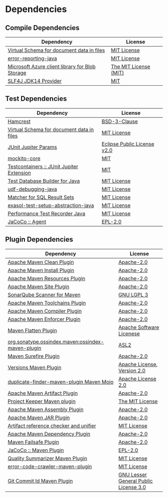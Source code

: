 <!-- @formatter:off -->
# Dependencies

## Compile Dependencies

| Dependency                                           | License                    |
| ---------------------------------------------------- | -------------------------- |
| [Virtual Schema for document data in files][0]       | [MIT License][1]           |
| [error-reporting-java][2]                            | [MIT License][3]           |
| [Microsoft Azure client library for Blob Storage][4] | [The MIT License (MIT)][5] |
| [SLF4J JDK14 Provider][6]                            | [MIT][7]                   |

## Test Dependencies

| Dependency                                      | License                           |
| ----------------------------------------------- | --------------------------------- |
| [Hamcrest][8]                                   | [BSD-3-Clause][9]                 |
| [Virtual Schema for document data in files][0]  | [MIT License][1]                  |
| [JUnit Jupiter Params][10]                      | [Eclipse Public License v2.0][11] |
| [mockito-core][12]                              | [MIT][13]                         |
| [Testcontainers :: JUnit Jupiter Extension][14] | [MIT][5]                          |
| [Test Database Builder for Java][15]            | [MIT License][16]                 |
| [udf-debugging-java][17]                        | [MIT License][18]                 |
| [Matcher for SQL Result Sets][19]               | [MIT License][20]                 |
| [exasol-test-setup-abstraction-java][21]        | [MIT License][22]                 |
| [Performance Test Recorder Java][23]            | [MIT License][24]                 |
| [JaCoCo :: Agent][25]                           | [EPL-2.0][26]                     |

## Plugin Dependencies

| Dependency                                              | License                                     |
| ------------------------------------------------------- | ------------------------------------------- |
| [Apache Maven Clean Plugin][27]                         | [Apache-2.0][28]                            |
| [Apache Maven Install Plugin][29]                       | [Apache-2.0][28]                            |
| [Apache Maven Resources Plugin][30]                     | [Apache-2.0][28]                            |
| [Apache Maven Site Plugin][31]                          | [Apache-2.0][28]                            |
| [SonarQube Scanner for Maven][32]                       | [GNU LGPL 3][33]                            |
| [Apache Maven Toolchains Plugin][34]                    | [Apache-2.0][28]                            |
| [Apache Maven Compiler Plugin][35]                      | [Apache-2.0][28]                            |
| [Apache Maven Enforcer Plugin][36]                      | [Apache-2.0][28]                            |
| [Maven Flatten Plugin][37]                              | [Apache Software Licenese][28]              |
| [org.sonatype.ossindex.maven:ossindex-maven-plugin][38] | [ASL2][39]                                  |
| [Maven Surefire Plugin][40]                             | [Apache-2.0][28]                            |
| [Versions Maven Plugin][41]                             | [Apache License, Version 2.0][28]           |
| [duplicate-finder-maven-plugin Maven Mojo][42]          | [Apache License 2.0][43]                    |
| [Apache Maven Artifact Plugin][44]                      | [Apache-2.0][28]                            |
| [Project Keeper Maven plugin][45]                       | [The MIT License][46]                       |
| [Apache Maven Assembly Plugin][47]                      | [Apache-2.0][28]                            |
| [Apache Maven JAR Plugin][48]                           | [Apache-2.0][28]                            |
| [Artifact reference checker and unifier][49]            | [MIT License][50]                           |
| [Apache Maven Dependency Plugin][51]                    | [Apache-2.0][28]                            |
| [Maven Failsafe Plugin][52]                             | [Apache-2.0][28]                            |
| [JaCoCo :: Maven Plugin][53]                            | [EPL-2.0][26]                               |
| [Quality Summarizer Maven Plugin][54]                   | [MIT License][55]                           |
| [error-code-crawler-maven-plugin][56]                   | [MIT License][57]                           |
| [Git Commit Id Maven Plugin][58]                        | [GNU Lesser General Public License 3.0][59] |

[0]: https://github.com/exasol/virtual-schema-common-document-files/
[1]: https://github.com/exasol/virtual-schema-common-document-files/blob/main/LICENSE
[2]: https://github.com/exasol/error-reporting-java/
[3]: https://github.com/exasol/error-reporting-java/blob/main/LICENSE
[4]: https://github.com/Azure/azure-sdk-for-java
[5]: http://opensource.org/licenses/MIT
[6]: http://www.slf4j.org
[7]: https://opensource.org/license/mit
[8]: http://hamcrest.org/JavaHamcrest/
[9]: https://raw.githubusercontent.com/hamcrest/JavaHamcrest/master/LICENSE
[10]: https://junit.org/
[11]: https://www.eclipse.org/legal/epl-v20.html
[12]: https://github.com/mockito/mockito
[13]: https://opensource.org/licenses/MIT
[14]: https://java.testcontainers.org
[15]: https://github.com/exasol/test-db-builder-java/
[16]: https://github.com/exasol/test-db-builder-java/blob/main/LICENSE
[17]: https://github.com/exasol/udf-debugging-java/
[18]: https://github.com/exasol/udf-debugging-java/blob/main/LICENSE
[19]: https://github.com/exasol/hamcrest-resultset-matcher/
[20]: https://github.com/exasol/hamcrest-resultset-matcher/blob/main/LICENSE
[21]: https://github.com/exasol/exasol-test-setup-abstraction-java/
[22]: https://github.com/exasol/exasol-test-setup-abstraction-java/blob/main/LICENSE
[23]: https://github.com/exasol/performance-test-recorder-java/
[24]: https://github.com/exasol/performance-test-recorder-java/blob/main/LICENSE
[25]: https://www.eclemma.org/jacoco/index.html
[26]: https://www.eclipse.org/legal/epl-2.0/
[27]: https://maven.apache.org/plugins/maven-clean-plugin/
[28]: https://www.apache.org/licenses/LICENSE-2.0.txt
[29]: https://maven.apache.org/plugins/maven-install-plugin/
[30]: https://maven.apache.org/plugins/maven-resources-plugin/
[31]: https://maven.apache.org/plugins/maven-site-plugin/
[32]: http://docs.sonarqube.org/display/PLUG/Plugin+Library/sonar-scanner-maven/sonar-maven-plugin
[33]: http://www.gnu.org/licenses/lgpl.txt
[34]: https://maven.apache.org/plugins/maven-toolchains-plugin/
[35]: https://maven.apache.org/plugins/maven-compiler-plugin/
[36]: https://maven.apache.org/enforcer/maven-enforcer-plugin/
[37]: https://www.mojohaus.org/flatten-maven-plugin/
[38]: https://sonatype.github.io/ossindex-maven/maven-plugin/
[39]: http://www.apache.org/licenses/LICENSE-2.0.txt
[40]: https://maven.apache.org/surefire/maven-surefire-plugin/
[41]: https://www.mojohaus.org/versions/versions-maven-plugin/
[42]: https://basepom.github.io/duplicate-finder-maven-plugin
[43]: http://www.apache.org/licenses/LICENSE-2.0.html
[44]: https://maven.apache.org/plugins/maven-artifact-plugin/
[45]: https://github.com/exasol/project-keeper/
[46]: https://github.com/exasol/project-keeper/blob/main/LICENSE
[47]: https://maven.apache.org/plugins/maven-assembly-plugin/
[48]: https://maven.apache.org/plugins/maven-jar-plugin/
[49]: https://github.com/exasol/artifact-reference-checker-maven-plugin/
[50]: https://github.com/exasol/artifact-reference-checker-maven-plugin/blob/main/LICENSE
[51]: https://maven.apache.org/plugins/maven-dependency-plugin/
[52]: https://maven.apache.org/surefire/maven-failsafe-plugin/
[53]: https://www.jacoco.org/jacoco/trunk/doc/maven.html
[54]: https://github.com/exasol/quality-summarizer-maven-plugin/
[55]: https://github.com/exasol/quality-summarizer-maven-plugin/blob/main/LICENSE
[56]: https://github.com/exasol/error-code-crawler-maven-plugin/
[57]: https://github.com/exasol/error-code-crawler-maven-plugin/blob/main/LICENSE
[58]: https://github.com/git-commit-id/git-commit-id-maven-plugin
[59]: http://www.gnu.org/licenses/lgpl-3.0.txt

